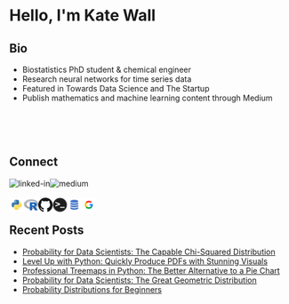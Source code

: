 # Hello, I'm Kate Wall

## Bio
- Biostatistics PhD student & chemical engineer
- Research neural networks for time series data 
- Featured in Towards Data Science and The Startup 
- Publish mathematics and machine learning content through Medium
<br>
<br>
<br>

## Connect
[<img align="left" alt="linked-in" src="https://img.shields.io/badge/linkedin-%230077B5.svg?&style=for-the-badge&logo=linkedin&logoColor=white" />](https://www.linkedin.com/in/kate-wall/)
[<img align="left" alt="medium" src="https://img.shields.io/badge/medium-%2312100E.svg?&style=for-the-badge&logo=medium&logoColor=white" />](https://k8wall.medium.com/)
<br>
<br>
<img align="left" alt="Python" width="26px" height="26px" src="https://raw.githubusercontent.com/github/explore/80688e429a7d4ef2fca1e82350fe8e3517d3494d/topics/python/python.png" />
<img align="left" alt="R" width="26px" height="26px" src="https://raw.githubusercontent.com/github/explore/80688e429a7d4ef2fca1e82350fe8e3517d3494d/topics/r/r.png" />
<img align="left" alt="GitHub" width="26px" height="26px"  src="https://raw.githubusercontent.com/github/explore/78df643247d429f6cc873026c0622819ad797942/topics/github/github.png" />
<img align="left" alt="Terminal" width="26px" height="26px" src="https://raw.githubusercontent.com/github/explore/80688e429a7d4ef2fca1e82350fe8e3517d3494d/topics/terminal/terminal.png" />
<img align="left" alt="SQL" width="26px" height="26px" src="https://raw.githubusercontent.com/github/explore/80688e429a7d4ef2fca1e82350fe8e3517d3494d/topics/sql/sql.png" />
<img align="left" alt="Sheets" width="26px" height="26px" src="https://raw.githubusercontent.com/github/explore/80688e429a7d4ef2fca1e82350fe8e3517d3494d/topics/google/google.png" />
<br>

## Recent Posts
<!-- BLOG-POST-LIST:START -->
- [Probability for Data Scientists: The Capable Chi-Squared Distribution](https://towardsdatascience.com/probability-for-data-scientists-the-capable-chi-squared-distribution-abced58fa157?source=rss-dccf6b066551------2)
- [Level Up with Python: Quickly Produce PDFs with Stunning Visuals](https://towardsdatascience.com/level-up-with-python-quickly-produce-pdfs-with-stunning-visuals-d6750c9c7be2?source=rss-dccf6b066551------2)
- [Professional Treemaps in Python: The Better Alternative to a Pie Chart](https://towardsdatascience.com/professional-treemaps-in-python-how-to-customize-matplotlib-squarify-efd5dc4c8755?source=rss-dccf6b066551------2)
- [Probability for Data Scientists: The Great Geometric Distribution](https://towardsdatascience.com/probability-for-data-scientists-the-great-geometric-distribution-586ce424c26b?source=rss-dccf6b066551------2)
- [Probability Distributions for Beginners](https://towardsdatascience.com/probability-distributions-for-beginners-d14f59aba2cb?source=rss-dccf6b066551------2)
<!-- BLOG-POST-LIST:END -->
<br>
<br>
<!img src="https://github.com/katewall/katewall/blob/main/LinkedIn%20Cover.png" alt="banner">
